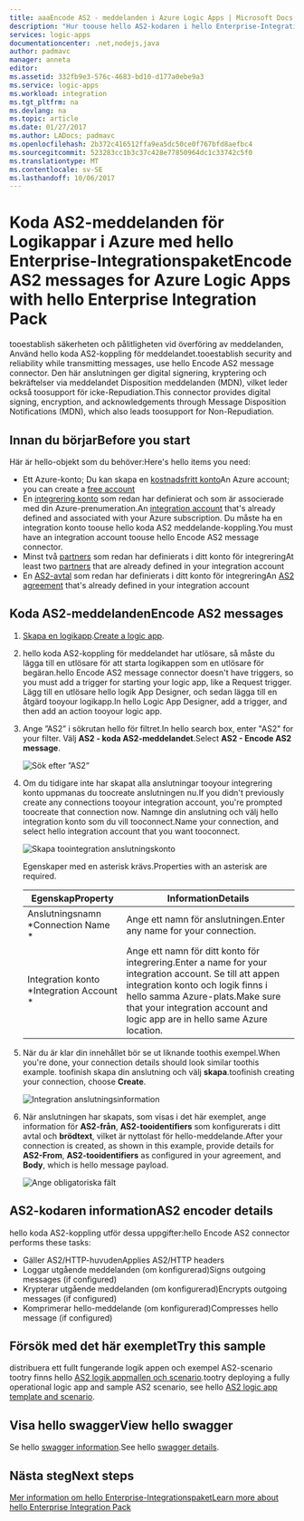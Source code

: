 ```yaml
---
title: aaaEncode AS2 - meddelanden i Azure Logic Apps | Microsoft Docs
description: "Hur toouse hello AS2-kodaren i hello Enterprise-Integrationspaket för Logikappar i Azure"
services: logic-apps
documentationcenter: .net,nodejs,java
author: padmavc
manager: anneta
editor: 
ms.assetid: 332fb9e3-576c-4683-bd10-d177a0ebe9a3
ms.service: logic-apps
ms.workload: integration
ms.tgt_pltfrm: na
ms.devlang: na
ms.topic: article
ms.date: 01/27/2017
ms.author: LADocs; padmavc
ms.openlocfilehash: 2b372c416512ffa9ea5dc50ce0f767bfd8aefbc4
ms.sourcegitcommit: 523283cc1b3c37c428e77850964dc1c33742c5f0
ms.translationtype: MT
ms.contentlocale: sv-SE
ms.lasthandoff: 10/06/2017
---
```

# <a name="encode-as2-messages-for-azure-logic-apps-with-hello-enterprise-integration-pack"></a><span data-ttu-id="b6b45-103">Koda AS2-meddelanden för Logikappar i Azure med hello Enterprise-Integrationspaket</span><span class="sxs-lookup"><span data-stu-id="b6b45-103">Encode AS2 messages for Azure Logic Apps with hello Enterprise Integration Pack</span></span>

<span data-ttu-id="b6b45-104">tooestablish säkerheten och pålitligheten vid överföring av meddelanden, Använd hello koda AS2-koppling för meddelandet.</span><span class="sxs-lookup"><span data-stu-id="b6b45-104">tooestablish security and reliability while transmitting messages, use hello Encode AS2 message connector.</span></span> <span data-ttu-id="b6b45-105">Den här anslutningen ger digital signering, kryptering och bekräftelser via meddelandet Disposition meddelanden (MDN), vilket leder också toosupport för icke-Repudiation.</span><span class="sxs-lookup"><span data-stu-id="b6b45-105">This connector provides digital signing, encryption, and acknowledgements through Message Disposition Notifications (MDN), which also leads toosupport for Non-Repudiation.</span></span>

## <a name="before-you-start"></a><span data-ttu-id="b6b45-106">Innan du börjar</span><span class="sxs-lookup"><span data-stu-id="b6b45-106">Before you start</span></span>

<span data-ttu-id="b6b45-107">Här är hello-objekt som du behöver:</span><span class="sxs-lookup"><span data-stu-id="b6b45-107">Here's hello items you need:</span></span>

* <span data-ttu-id="b6b45-108">Ett Azure-konto; Du kan skapa en [kostnadsfritt konto](https://azure.microsoft.com/free)</span><span class="sxs-lookup"><span data-stu-id="b6b45-108">An Azure account; you can create a [free account](https://azure.microsoft.com/free)</span></span>
* <span data-ttu-id="b6b45-109">En [integrering konto](logic-apps-enterprise-integration-create-integration-account.md) som redan har definierat och som är associerade med din Azure-prenumeration.</span><span class="sxs-lookup"><span data-stu-id="b6b45-109">An [integration account](logic-apps-enterprise-integration-create-integration-account.md) that's already defined and associated with your Azure subscription.</span></span> <span data-ttu-id="b6b45-110">Du måste ha en integration konto toouse hello koda AS2 meddelande-koppling.</span><span class="sxs-lookup"><span data-stu-id="b6b45-110">You must have an integration account toouse hello Encode AS2 message connector.</span></span>
* <span data-ttu-id="b6b45-111">Minst två [partners](logic-apps-enterprise-integration-partners.md) som redan har definierats i ditt konto för integrering</span><span class="sxs-lookup"><span data-stu-id="b6b45-111">At least two [partners](logic-apps-enterprise-integration-partners.md) that are already defined in your integration account</span></span>
* <span data-ttu-id="b6b45-112">En [AS2-avtal](logic-apps-enterprise-integration-as2.md) som redan har definierats i ditt konto för integrering</span><span class="sxs-lookup"><span data-stu-id="b6b45-112">An [AS2 agreement](logic-apps-enterprise-integration-as2.md) that's already defined in your integration account</span></span>

## <a name="encode-as2-messages"></a><span data-ttu-id="b6b45-113">Koda AS2-meddelanden</span><span class="sxs-lookup"><span data-stu-id="b6b45-113">Encode AS2 messages</span></span>

1. <span data-ttu-id="b6b45-114">[Skapa en logikapp](logic-apps-create-a-logic-app.md).</span><span class="sxs-lookup"><span data-stu-id="b6b45-114">[Create a logic app](logic-apps-create-a-logic-app.md).</span></span>

2. <span data-ttu-id="b6b45-115">hello koda AS2-koppling för meddelandet har utlösare, så måste du lägga till en utlösare för att starta logikappen som en utlösare för begäran.</span><span class="sxs-lookup"><span data-stu-id="b6b45-115">hello Encode AS2 message connector doesn't have triggers, so you must add a trigger for starting your logic app, like a Request trigger.</span></span> <span data-ttu-id="b6b45-116">Lägg till en utlösare hello logik App Designer, och sedan lägga till en åtgärd tooyour logikapp.</span><span class="sxs-lookup"><span data-stu-id="b6b45-116">In hello Logic App Designer, add a trigger, and then add an action tooyour logic app.</span></span>

3.  <span data-ttu-id="b6b45-117">Ange ”AS2” i sökrutan hello för filtret.</span><span class="sxs-lookup"><span data-stu-id="b6b45-117">In hello search box, enter "AS2" for your filter.</span></span> <span data-ttu-id="b6b45-118">Välj **AS2 - koda AS2-meddelandet**.</span><span class="sxs-lookup"><span data-stu-id="b6b45-118">Select **AS2 - Encode AS2 message**.</span></span>
   
    ![Sök efter ”AS2”](./media/logic-apps-enterprise-integration-as2-encode/as2decodeimage1.png)

4. <span data-ttu-id="b6b45-120">Om du tidigare inte har skapat alla anslutningar tooyour integrering konto uppmanas du toocreate anslutningen nu.</span><span class="sxs-lookup"><span data-stu-id="b6b45-120">If you didn't previously create any connections tooyour integration account, you're prompted toocreate that connection now.</span></span> <span data-ttu-id="b6b45-121">Namnge din anslutning och välj hello integration konto som du vill tooconnect.</span><span class="sxs-lookup"><span data-stu-id="b6b45-121">Name your connection, and select hello integration account that you want tooconnect.</span></span> 
   
    ![Skapa toointegration anslutningskonto](./media/logic-apps-enterprise-integration-as2-encode/as2encodeimage1.png)  

    <span data-ttu-id="b6b45-123">Egenskaper med en asterisk krävs.</span><span class="sxs-lookup"><span data-stu-id="b6b45-123">Properties with an asterisk are required.</span></span>

    | <span data-ttu-id="b6b45-124">Egenskap</span><span class="sxs-lookup"><span data-stu-id="b6b45-124">Property</span></span> | <span data-ttu-id="b6b45-125">Information</span><span class="sxs-lookup"><span data-stu-id="b6b45-125">Details</span></span> |
    | --- | --- |
    | <span data-ttu-id="b6b45-126">Anslutningsnamn *</span><span class="sxs-lookup"><span data-stu-id="b6b45-126">Connection Name *</span></span> |<span data-ttu-id="b6b45-127">Ange ett namn för anslutningen.</span><span class="sxs-lookup"><span data-stu-id="b6b45-127">Enter any name for your connection.</span></span> |
    | <span data-ttu-id="b6b45-128">Integration konto *</span><span class="sxs-lookup"><span data-stu-id="b6b45-128">Integration Account *</span></span> |<span data-ttu-id="b6b45-129">Ange ett namn för ditt konto för integrering.</span><span class="sxs-lookup"><span data-stu-id="b6b45-129">Enter a name for your integration account.</span></span> <span data-ttu-id="b6b45-130">Se till att appen integration konto och logik finns i hello samma Azure-plats.</span><span class="sxs-lookup"><span data-stu-id="b6b45-130">Make sure that your integration account and logic app are in hello same Azure location.</span></span> |

5.  <span data-ttu-id="b6b45-131">När du är klar din innehållet bör se ut liknande toothis exempel.</span><span class="sxs-lookup"><span data-stu-id="b6b45-131">When you're done, your connection details should look similar toothis example.</span></span> <span data-ttu-id="b6b45-132">toofinish skapa din anslutning och välj **skapa**.</span><span class="sxs-lookup"><span data-stu-id="b6b45-132">toofinish creating your connection, choose **Create**.</span></span>
   
    ![Integration anslutningsinformation](./media/logic-apps-enterprise-integration-as2-encode/as2encodeimage2.png)

6. <span data-ttu-id="b6b45-134">När anslutningen har skapats, som visas i det här exemplet, ange information för **AS2-från**, **AS2-tooidentifiers** som konfigurerats i ditt avtal och **brödtext**, vilket är nyttolast för hello-meddelande.</span><span class="sxs-lookup"><span data-stu-id="b6b45-134">After your connection is created, as shown in this example, provide details for **AS2-From**, **AS2-tooidentifiers** as configured in your agreement, and **Body**, which is hello message payload.</span></span>
   
    ![Ange obligatoriska fält](./media/logic-apps-enterprise-integration-as2-encode/as2encodeimage3.png)

## <a name="as2-encoder-details"></a><span data-ttu-id="b6b45-136">AS2-kodaren information</span><span class="sxs-lookup"><span data-stu-id="b6b45-136">AS2 encoder details</span></span>

<span data-ttu-id="b6b45-137">hello koda AS2-koppling utför dessa uppgifter:</span><span class="sxs-lookup"><span data-stu-id="b6b45-137">hello Encode AS2 connector performs these tasks:</span></span> 

* <span data-ttu-id="b6b45-138">Gäller AS2/HTTP-huvuden</span><span class="sxs-lookup"><span data-stu-id="b6b45-138">Applies AS2/HTTP headers</span></span>
* <span data-ttu-id="b6b45-139">Loggar utgående meddelanden (om konfigurerad)</span><span class="sxs-lookup"><span data-stu-id="b6b45-139">Signs outgoing messages (if configured)</span></span>
* <span data-ttu-id="b6b45-140">Krypterar utgående meddelanden (om konfigurerad)</span><span class="sxs-lookup"><span data-stu-id="b6b45-140">Encrypts outgoing messages (if configured)</span></span>
* <span data-ttu-id="b6b45-141">Komprimerar hello-meddelande (om konfigurerad)</span><span class="sxs-lookup"><span data-stu-id="b6b45-141">Compresses hello message (if configured)</span></span>

## <a name="try-this-sample"></a><span data-ttu-id="b6b45-142">Försök med det här exemplet</span><span class="sxs-lookup"><span data-stu-id="b6b45-142">Try this sample</span></span>

<span data-ttu-id="b6b45-143">distribuera ett fullt fungerande logik appen och exempel AS2-scenario tootry finns hello [AS2 logik appmallen och scenario](https://azure.microsoft.com/documentation/templates/201-logic-app-as2-send-receive/).</span><span class="sxs-lookup"><span data-stu-id="b6b45-143">tootry deploying a fully operational logic app and sample AS2 scenario, see hello [AS2 logic app template and scenario](https://azure.microsoft.com/documentation/templates/201-logic-app-as2-send-receive/).</span></span>

## <a name="view-hello-swagger"></a><span data-ttu-id="b6b45-144">Visa hello swagger</span><span class="sxs-lookup"><span data-stu-id="b6b45-144">View hello swagger</span></span>
<span data-ttu-id="b6b45-145">Se hello [swagger information](/connectors/as2/).</span><span class="sxs-lookup"><span data-stu-id="b6b45-145">See hello [swagger details](/connectors/as2/).</span></span> 

## <a name="next-steps"></a><span data-ttu-id="b6b45-146">Nästa steg</span><span class="sxs-lookup"><span data-stu-id="b6b45-146">Next steps</span></span>
[<span data-ttu-id="b6b45-147">Mer information om hello Enterprise-Integrationspaket</span><span class="sxs-lookup"><span data-stu-id="b6b45-147">Learn more about hello Enterprise Integration Pack</span></span>](logic-apps-enterprise-integration-overview.md "Lär dig mer om Enterprise-Integrationspaket") 

